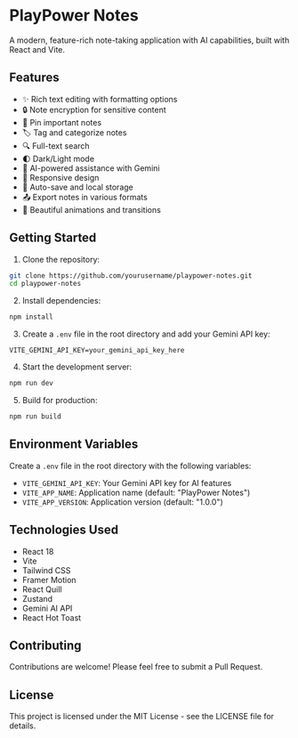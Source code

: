 # PlayPower Notes

A modern, feature-rich note-taking application with AI capabilities, built with React and Vite.

## Features

- ✨ Rich text editing with formatting options
- 🔒 Note encryption for sensitive content
- 📌 Pin important notes
- 🏷️ Tag and categorize notes
- 🔍 Full-text search
- 🌓 Dark/Light mode
- 🤖 AI-powered assistance with Gemini
- 📱 Responsive design
- 💾 Auto-save and local storage
- 📤 Export notes in various formats
- 🎨 Beautiful animations and transitions

## Getting Started

1. Clone the repository:
```bash
git clone https://github.com/yourusername/playpower-notes.git
cd playpower-notes
```

2. Install dependencies:
```bash
npm install
```

3. Create a `.env` file in the root directory and add your Gemini API key:
```
VITE_GEMINI_API_KEY=your_gemini_api_key_here
```

4. Start the development server:
```bash
npm run dev
```

5. Build for production:
```bash
npm run build
```

## Environment Variables

Create a `.env` file in the root directory with the following variables:

- `VITE_GEMINI_API_KEY`: Your Gemini API key for AI features
- `VITE_APP_NAME`: Application name (default: "PlayPower Notes")
- `VITE_APP_VERSION`: Application version (default: "1.0.0")

## Technologies Used

- React 18
- Vite
- Tailwind CSS
- Framer Motion
- React Quill
- Zustand
- Gemini AI API
- React Hot Toast

## Contributing

Contributions are welcome! Please feel free to submit a Pull Request.

## License

This project is licensed under the MIT License - see the LICENSE file for details.
